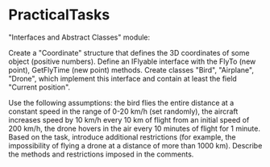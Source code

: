 # PracticalTasks
"Interfaces and Abstract Classes" module: 

Create a "Coordinate" structure that defines the 3D coordinates of some object (positive numbers). Define an IFlyable interface with the FlyTo (new point), GetFlyTime (new point) methods. Create classes "Bird", "Airplane", "Drone", which implement this interface and contain at least the field "Current position".

Use the following assumptions: the bird flies the entire distance at a constant speed in the range of 0-20 km/h (set randomly), the aircraft increases speed by 10 km/h every 10 km of flight from an initial speed of 200 km/h, the drone hovers in the air every 10 minutes of flight for 1 minute. Based on the task, introduce additional restrictions (for example, the impossibility of flying a drone at a distance of more than 1000 km). Describe the methods and restrictions imposed in the comments.
